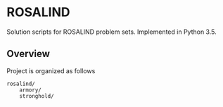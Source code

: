 # ROSALIND
Solution scripts for ROSALIND problem sets. Implemented in Python 3.5.

## Overview
Project is organized as follows
```
rosalind/
    armory/
    stronghold/
```
